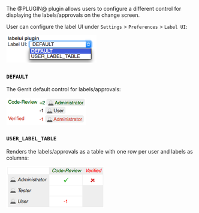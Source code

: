 The @PLUGIN@ plugin allows users to configure a different control for
displaying the labels/approvals on the change screen.

User can configure the label UI under `Settings` > `Preferences` >
`Label UI`:

![PreferencesScreenshot](images/preferences.png)

### `DEFAULT`

The Gerrit default control for labels/approvals:

![DefaultApprovalsScreenshot](images/default-approvals.png)

### `USER_LABEL_TABLE`

Renders the labels/approvals as a table with one row per user and
labels as columns:

![ApprovalTableScreenshot](images/user-label-table.png)
